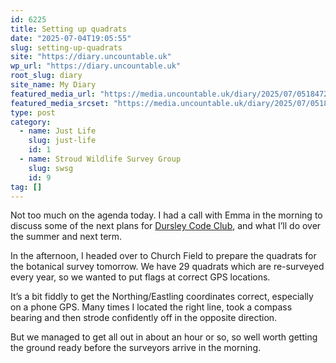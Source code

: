 ```yaml
---
id: 6225
title: Setting up quadrats
date: "2025-07-04T19:05:55"
slug: setting-up-quadrats
site: "https://diary.uncountable.uk"
wp_url: "https://diary.uncountable.uk"
root_slug: diary
site_name: My Diary
featured_media_url: "https://media.uncountable.uk/diary/2025/07/05184723/IMG20250704161119.webp"
featured_media_srcset: "https://media.uncountable.uk/diary/2025/07/05184723/IMG20250704161119-300x169.webp 300w, https://media.uncountable.uk/diary/2025/07/05184723/IMG20250704161119-1024x576.webp 1024w, https://media.uncountable.uk/diary/2025/07/05184723/IMG20250704161119-150x150.webp 150w, https://media.uncountable.uk/diary/2025/07/05184723/IMG20250704161119-640x360.webp 640w, https://media.uncountable.uk/diary/2025/07/05184723/IMG20250704161119.webp 1763w"
type: post
category:
  - name: Just Life
    slug: just-life
    id: 1
  - name: Stroud Wildlife Survey Group
    slug: swsg
    id: 9
tag: []
---
```



<p>Not too much on the agenda today.  I had a call with Emma in the morning to discuss some of the next plans for <a href="https://www.facebook.com/dursleycodeclub">Dursley Code Club</a>, and what I&#8217;ll do over the summer and next term.</p>



<p>In the afternoon, I headed over to Church Field to prepare the quadrats for the botanical survey tomorrow.  We have 29 quadrats which are re-surveyed every year, so we wanted to put flags at correct GPS locations.</p>



<p>It&#8217;s a bit fiddly to get the Northing/Eastling coordinates correct, especially on a phone GPS.  Many times I located the right line, took a compass bearing and then strode confidently off in the opposite direction.</p>



<p>But we managed to get all out in about an hour or so, so well worth getting the ground ready before the surveyors arrive in the morning.</p>
